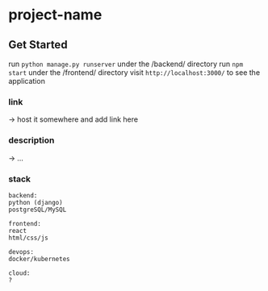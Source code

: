 # project-name

## Get Started
run ```python manage.py runserver``` under the /backend/ directory
run ```npm start``` under the /frontend/ directory
visit ```http://localhost:3000/``` to see the application

### link
-> host it somewhere and add link here

### description
-> ... 

### stack
```
backend:
python (django)
postgreSQL/MySQL

frontend:
react 
html/css/js

devops:
docker/kubernetes

cloud:
?
```
